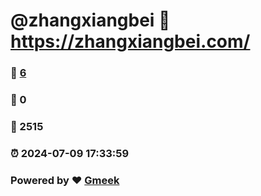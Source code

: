 # @zhangxiangbei :link: https://zhangxiangbei.com/ 
### :page_facing_up: [6](https://zhangxiangbei.com//tag.html) 
### :speech_balloon: 0 
### :hibiscus: 2515 
### :alarm_clock: 2024-07-09 17:33:59 
### Powered by :heart: [Gmeek](https://github.com/Meekdai/Gmeek)
